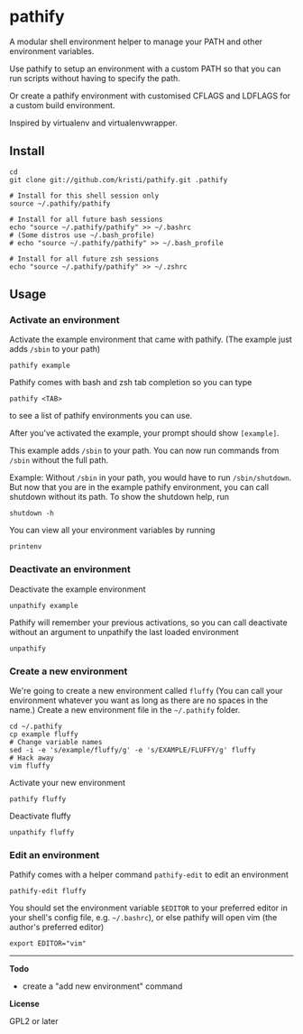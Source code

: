pathify
=======

A modular shell environment helper to manage your PATH and other environment variables.  

Use pathify to setup an environment with a custom PATH so that you can run scripts without having to specify the path.

Or create a pathify environment with customised CFLAGS and LDFLAGS for a custom build environment.

Inspired by virtualenv and virtualenvwrapper.

Install
-------

    cd
    git clone git://github.com/kristi/pathify.git .pathify

    # Install for this shell session only
    source ~/.pathify/pathify

    # Install for all future bash sessions
    echo "source ~/.pathify/pathify" >> ~/.bashrc
    # (Some distros use ~/.bash_profile)
    # echo "source ~/.pathify/pathify" >> ~/.bash_profile
    
    # Install for all future zsh sessions
    echo "source ~/.pathify/pathify" >> ~/.zshrc

Usage
-----

### Activate an environment

Activate the example environment that came with pathify.
(The example just adds `/sbin` to your path)

    pathify example

Pathify comes with bash and zsh tab completion so you can type

    pathify <TAB>

to see a list of pathify environments you can use.

After you've activated the example, your prompt should show `[example]`.

This example adds `/sbin` to your path.  You can now run commands from `/sbin` without the full path.  

Example: Without `/sbin` in your path, you would have to run `/sbin/shutdown`.  But now that you are in the example pathify environment, you can call shutdown without its path.  To show the shutdown help, run

    shutdown -h

You can view all your environment variables by running

    printenv

### Deactivate an environment

Deactivate the example environment

    unpathify example

Pathify will remember your previous activations, so you can call deactivate without an argument to unpathify the last loaded environment

    unpathify

### Create a new environment

We're going to create a new environment called `fluffy`  (You can call your environment whatever you want as long as there are no spaces in the name.)  Create a new environment file in the `~/.pathify` folder.

    cd ~/.pathify
    cp example fluffy
    # Change variable names
    sed -i -e 's/example/fluffy/g' -e 's/EXAMPLE/FLUFFY/g' fluffy
    # Hack away
    vim fluffy

Activate your new environment

    pathify fluffy

Deactivate fluffy

    unpathify fluffy

### Edit an environment

Pathify comes with a helper command `pathify-edit` to edit an environment

    pathify-edit fluffy

You should set the environment variable `$EDITOR` to your preferred editor in your shell's config file, e.g. `~/.bashrc`), or else pathify will open vim (the author's preferred editor)

    export EDITOR="vim"


-----

__Todo__

* create a "add new environment" command

__License__

GPL2 or later
